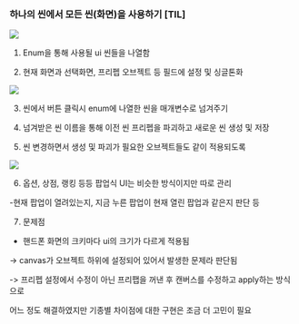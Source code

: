 ### 하나의 씬에서 모든 씬(화면)을 사용하기 [TIL]

[![](https://blogger.googleusercontent.com/img/b/R29vZ2xl/AVvXsEiaFdGwwr7KwxDaPtNxqv-gXjU8QfrBaMjOSR9N8KCWCsb-rBVXw7FfLnciv57lMNd0GJueApcDovGh9UIDiSs06v_ahI8Mph2Wn2AF_dyk8fb6zQgOIevV7ZajjVQG-WMg7uv08QXTlKrbJ8lwgt-U7_kP3TuaHbFNnYamdDrDyf35N6Tm_KxQmc7hx1rJ/s320/%EC%8A%A4%ED%81%AC%EB%A6%B0%EC%83%B7%202024-01-16%20203932.png)](https://www.blogger.com/blog/post/edit/3583706664799492072/6412642806326201408#)

  

1. Enum을 통해 사용될 ui 씬들을 나열함

2. 현재 화면과 선택화면, 프리펩 오브젝트 등 필드에 설정 및 싱글톤화  

  

[![](https://blogger.googleusercontent.com/img/b/R29vZ2xl/AVvXsEhNTcIoNylOhsnJ_3z1mxxnM7u8rzD_NYTc0bDbEXhHPHoFmcyVaTtIIEN_Ky5iE3y7G-Fe8f2dIOtnc0G9J7ocR1H7ULHfqTfQQCQwcYUWNBj6TlfJBKO7vriRD3seBRGPMKI6k5UuBe_M5mO5brA2VIam9roEBlCgCrrUvpInuna-adgH0drJ8DzjBBSH/s320/%EC%8A%A4%ED%81%AC%EB%A6%B0%EC%83%B7%202024-01-16%20203957.png)](https://www.blogger.com/blog/post/edit/3583706664799492072/6412642806326201408#)

  

3. 씬에서 버튼 클릭시 enum에 나열한 씬을 매개변수로 넘겨주기

4. 넘겨받은 씬 이름을 통해 이전 씬 프리펩을 파괴하고 새로운 씬 생성 및 저장

5. 씬 변경하면서 생성 및 파괴가 필요한 오브젝트들도 같이 적용되도록

  

[![](https://blogger.googleusercontent.com/img/b/R29vZ2xl/AVvXsEgMRMWYXzV8wMZIuwcPbUR8olTRX272kQ4oFswpmOqbPoBVs127HFw6sq1yl-iS2KiaOa93djF9dsPofcec62_0QavcSkQzzPVFJr9-599QE1VXipIE3i3BitGPapKiaK-qYN_9rOKnrXtO4APuglEtApILdd-1n_wsDNLMju9y7XVOOmOZU0VomkZg5jDW/s320/%EC%8A%A4%ED%81%AC%EB%A6%B0%EC%83%B7%202024-01-16%20204001.png)](https://www.blogger.com/blog/post/edit/3583706664799492072/6412642806326201408#)

  

6. 옵션, 상점, 랭킹 등등 팝업식 UI는 비슷한 방식이지만 따로 관리

-현재 팝업이 열려있는지, 지금 누른 팝업이 현재 열린 팝업과 같은지 판단 등

  

  

7. 문제점

- 핸드폰 화면의 크키마다 ui의 크기가 다르게 적용됨

-> canvas가 오브젝트 하위에 설정되어 있어서 발생한 문제라 판단됨

-> 프리펩 설정에서 수정이 아닌 프리팹을 꺼낸 후 캔버스를 수정하고 apply하는 방식으로 

어느 정도 해결하였지만 기종별 차이점에 대한 구현은 조금 더 고민이 필요